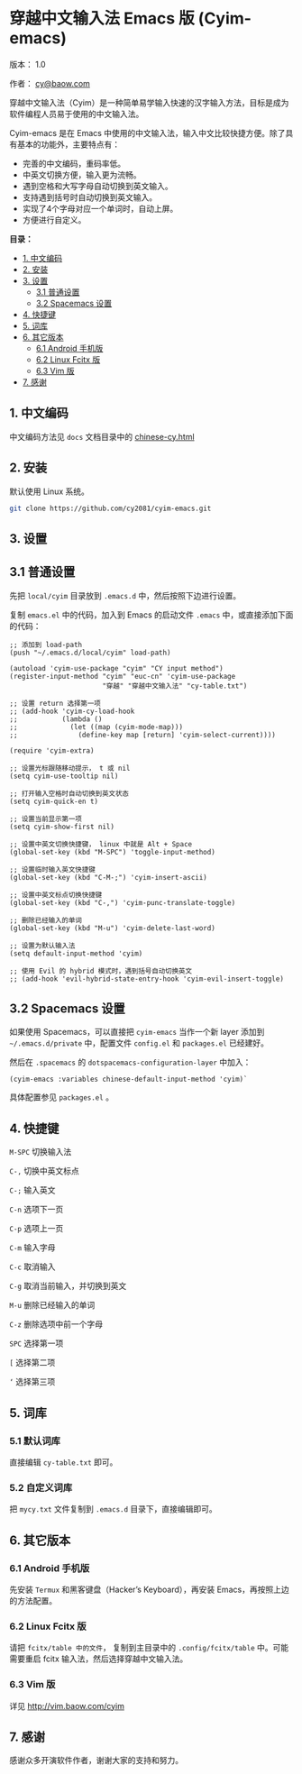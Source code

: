 # 穿越中文输入法 Emacs 版 (Cyim-emacs)

版本： 1.0

作者： cy@baow.com

穿越中文输入法（Cyim）是一种简单易学输入快速的汉字输入方法，目标是成为软件编程人员易于使用的中文输入法。

Cyim-emacs 是在 Emacs 中使用的中文输入法，输入中文比较快捷方便。除了具有基本的功能外，主要特点有：

 - 完善的中文编码，重码率低。
 - 中英文切换方便，输入更为流畅。
 - 遇到空格和大写字母自动切换到英文输入。
 - 支持遇到括号时自动切换到英文输入。
 - 实现了4个字母对应一个单词时，自动上屏。
 - 方便进行自定义。
 
**目录：** 

 - [1. 中文编码](#sec-0)
 - [2. 安装](#sec-1)
 - [3. 设置](#sec-2)
     - [3.1 普通设置](#sec-21)
     - [3.2 Spacemacs 设置](#sec-22)
 - [4. 快捷键](#sec-3)
 - [5. 词库](#sec-4)
 - [6. 其它版本](#sec-5)
     - [6.1 Android 手机版](#sec-51)
     - [6.2 Linux Fcitx 版](#sec-52)
     - [6.3 Vim 版](#sec-53)
 - [7. 感谢](#sec-6)

## 1. 中文编码<a id="sec-0"></a>

中文编码方法见 `docs` 文档目录中的 [chinese-cy.html](docs/chinese-cy.html)

## 2. 安装<a id="sec-1"></a>

默认使用 Linux 系统。

```bash
git clone https://github.com/cy2081/cyim-emacs.git

```

## 3. 设置<a id="sec-2"></a>
## 3.1 普通设置<a id="sec-21"></a>

先把 `local/cyim` 目录放到 `.emacs.d` 中，然后按照下边进行设置。

复制 `emacs.el` 中的代码，加入到 Emacs 的启动文件 `.emacs` 中，或直接添加下面的代码：

```emacs-lisp
;; 添加到 load-path
(push "~/.emacs.d/local/cyim" load-path)

(autoload 'cyim-use-package "cyim" "CY input method")
(register-input-method "cyim" "euc-cn" 'cyim-use-package
                       "穿越" "穿越中文输入法" "cy-table.txt")

;; 设置 return 选择第一项
;; (add-hook 'cyim-cy-load-hook
;;           (lambda ()
;;             (let ((map (cyim-mode-map)))
;;               (define-key map [return] 'cyim-select-current))))

(require 'cyim-extra)

;; 设置光标跟随移动提示， t 或 nil
(setq cyim-use-tooltip nil)

;; 打开输入空格时自动切换到英文状态
(setq cyim-quick-en t)

;; 设置当前显示第一项
(setq cyim-show-first nil)

;; 设置中英文切换快捷键， linux 中就是 Alt + Space
(global-set-key (kbd "M-SPC") 'toggle-input-method)

;; 设置临时输入英文快捷键
(global-set-key (kbd "C-M-;") 'cyim-insert-ascii)

;; 设置中英文标点切换快捷键
(global-set-key (kbd "C-,") 'cyim-punc-translate-toggle)

;; 删除已经输入的单词
(global-set-key (kbd "M-u") 'cyim-delete-last-word)

;; 设置为默认输入法
(setq default-input-method 'cyim)

;; 使用 Evil 的 hybrid 模式时，遇到括号自动切换英文
;; (add-hook 'evil-hybrid-state-entry-hook 'cyim-evil-insert-toggle)
```

## 3.2 Spacemacs 设置<a id="sec-22"></a>

如果使用 Spacemacs，可以直接把 `cyim-emacs` 当作一个新 layer 添加到 `~/.emacs.d/private` 中，配置文件 `config.el` 和 `packages.el` 已经建好。

然后在 `.spacemacs` 的 `dotspacemacs-configuration-layer` 中加入：

```emacs-lisp
(cyim-emacs :variables chinese-default-input-method 'cyim)` 
```
具体配置参见 `packages.el` 。

## 4. 快捷键<a id="sec-3"></a>

`M-SPC` 切换输入法

`C-,` 切换中英文标点

`C-;` 输入英文

`C-n` 选项下一页

`C-p` 选项上一页

`C-m` 输入字母

`C-c` 取消输入

`C-g` 取消当前输入，并切换到英文

`M-u` 删除已经输入的单词

`C-z` 删除选项中前一个字母

`SPC` 选择第一项

`[`  选择第二项

`‘`  选择第三项

## 5. 词库<a id="sec-4"></a>
### 5.1 默认词库

直接编辑 `cy-table.txt` 即可。

### 5.2 自定义词库

把 `mycy.txt` 文件复制到 `.emacs.d` 目录下，直接编辑即可。

## 6. 其它版本<a id="sec-5"></a>
### 6.1 Android 手机版<a id="sec-51"></a>

先安装 `Termux` 和黑客键盘（Hacker’s Keyboard），再安装 Emacs，再按照上边的方法配置。

### 6.2 Linux Fcitx 版<a id="sec-52"></a>

请把 `fcitx/table 中的文件`， 复制到主目录中的 `.config/fcitx/table` 中。可能需要重启 fcitx 输入法，然后选择穿越中文输入法。

### 6.3 Vim 版<a id="sec-53"></a>

详见 <http://vim.baow.com/cyim>

## 7. 感谢<a id="sec-6"></a>

感谢众多开演软件作者，谢谢大家的支持和努力。
